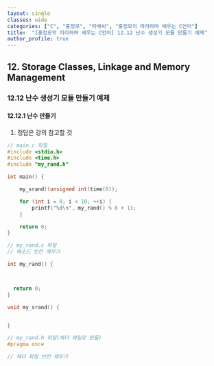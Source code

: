 ```yaml
---
layout: single
classes: wide
categories: ["C", "홍정모", "따배씨", "홍정모의 따라하며 배우는 C언어"]
title:  "[홍정모의 따라하며 배우는 C언어] 12.12 난수 생성기 모듈 만들기 예제"
author_profile: true
---
```


## 12. Storage Classes, Linkage and Memory Management

### 12.12 난수 생성기 모듈 만들기 예제

#### 12.12.1 난수 만들기

1. 정답은 강의 참고할 것

```c
// main.c 파일
#include <stdio.h>
#include <time.h>
#include "my_rand.h"

int main() {

	my_srand((unsigned int)time(0));

	for (int i = 0; i < 10; ++i) {
		printf("%d\n", my_rand() % 6 + 1);
	}

	return 0;
}
```
```c
// my_rand.c 파일
// 메소드 빈칸 채우기

int my_rand() {



  return 0;
}

void my_srand() {


}
```
```c
// my_rand.h 파일(헤더 파일로 만듦)
#pragma once

// 헤더 파일 빈칸 채우기
```
